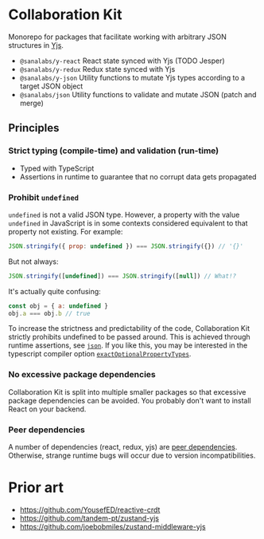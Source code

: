 # Collaboration Kit

Monorepo for packages that facilitate working with arbitrary JSON structures in [Yjs](https://github.com/yjs/yjs).

- `@sanalabs/y-react` React state synced with Yjs (TODO Jesper)
- `@sanalabs/y-redux` Redux state synced with Yjs
- `@sanalabs/y-json` Utility functions to mutate Yjs types according to a target JSON object
- `@sanalabs/json` Utility functions to validate and mutate JSON (patch and merge)

## Principles

### Strict typing (compile-time) and validation (run-time)

- Typed with TypeScript
- Assertions in runtime to guarantee that no corrupt data gets propagated

### Prohibit `undefined`

`undefined` is not a valid JSON type. However, a property with the value `undefined` in JavaScript is in some contexts considered equivalent to that property not existing. For example:

```js
JSON.stringify({ prop: undefined }) === JSON.stringify({}) // '{}'
```

But not always:

```js
JSON.stringify([undefined]) === JSON.stringify([null]) // What!?
```

It's actually quite confusing:

```js
const obj = { a: undefined }
obj.a === obj.b // true
```

To increase the strictness and predictability of the code, Collaboration Kit strictly prohibits undefined to be passed around. This is achieved through runtime assertions, see [`json`](https://github.com/sanalabs/collaboration-kit/tree/main/json). If you like this, you may be interested in the typescript compiler option [`exactOptionalPropertyTypes`](https://www.typescriptlang.org/tsconfig#exactOptionalPropertyTypes).

### No excessive package dependencies

Collaboration Kit is split into multiple smaller packages so that excessive package dependencies can be avoided. You probably don't want to install React on your backend.

### Peer dependencies

A number of dependencies (react, redux, yjs) are [peer dependencies](https://docs.npmjs.com/cli/v7/configuring-npm/package-json#peerdependencies). Otherwise, strange runtime bugs will occur due to version incompatibilities.

# Prior art

- https://github.com/YousefED/reactive-crdt
- https://github.com/tandem-pt/zustand-yjs
- https://github.com/joebobmiles/zustand-middleware-yjs
